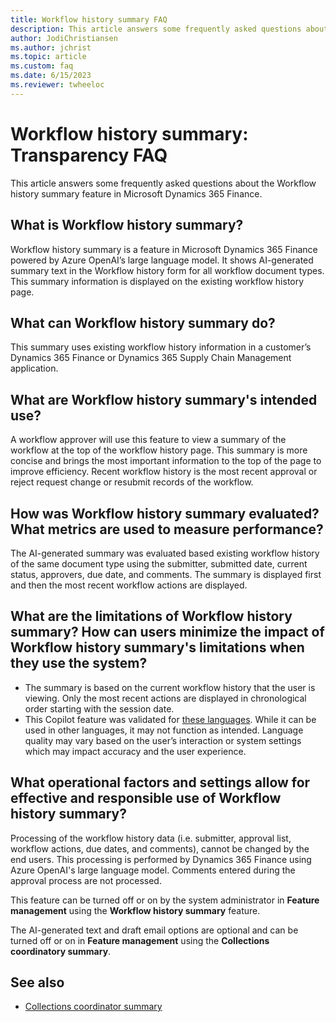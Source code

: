 ```yaml
---
title: Workflow history summary FAQ
description: This article answers some frequently asked questions about the Workflow history summary feature in Microsoft Dynamics 365 Finance.
author: JodiChristiansen
ms.author: jchrist
ms.topic: article
ms.custom: faq
ms.date: 6/15/2023
ms.reviewer: twheeloc
---
```


# Workflow history summary: Transparency FAQ

This article answers some frequently asked questions about the Workflow history summary feature in Microsoft Dynamics 365 Finance.

## What is Workflow history summary?

Workflow history summary is a feature in Microsoft Dynamics 365 Finance powered by Azure OpenAI’s large language model. It shows AI-generated summary text in the Workflow history form for all workflow document types. This summary information is displayed on the existing workflow history page. 

## What can Workflow history summary do?

This summary uses existing workflow history information in a customer’s Dynamics 365 Finance or Dynamics 365 Supply Chain Management application.  

## What are Workflow history summary's intended use?

A workflow approver will use this feature to view a summary of the workflow at the top of the workflow history page. This summary is more concise and brings the most important information to the top of the page to improve efficiency. Recent workflow history is the most recent approval or reject request change or resubmit records of the workflow.  

## How was Workflow history summary evaluated? What metrics are used to measure performance?

The AI-generated summary was evaluated based existing workflow history of the same document type using the submitter, submitted date, current status, approvers, due date, and comments. The summary is displayed first and then the most recent workflow actions are displayed.

## What are the limitations of Workflow history summary? How can users minimize the impact of Workflow history summary's limitations when they use the system?

- The summary is based on the current workflow history that the user is viewing. Only the most recent actions are displayed in chronological order starting with the session date.   
- This Copilot feature was validated for [these languages](https://go.microsoft.com/fwlink/?linkid=2270154/). While it can be used in other languages, it may not function as intended. Language quality may vary based on the user’s interaction or system settings which may impact accuracy and the user experience.   

## What operational factors and settings allow for effective and responsible use of Workflow history summary?

Processing of the workflow history data (i.e. submitter, approval list, workflow actions, due dates, and comments), cannot be changed by the end users. This processing is performed by Dynamics 365 Finance using Azure OpenAI's large language model. Comments entered during the approval process are not processed. 

This feature can be turned off or on by the system administrator in **Feature management** using the **Workflow history summary** feature.  

The AI-generated text and draft email options are optional and can be turned off or on in **Feature management** using the **Collections coordinatory summary**. 

## See also

- [Collections coordinator summary](../../accounts-receivable/collectionscoordinatorsummary.md)
